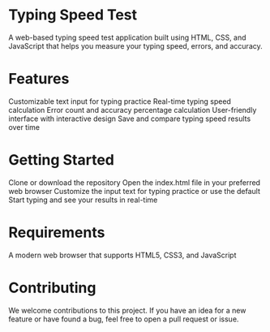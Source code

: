 # Typing Speed Test

A web-based typing speed test application built using HTML, CSS, and JavaScript that helps you measure your typing speed, errors, and accuracy.

# Features

Customizable text input for typing practice
Real-time typing speed calculation
Error count and accuracy percentage calculation
User-friendly interface with interactive design
Save and compare typing speed results over time
# Getting Started

Clone or download the repository
Open the index.html file in your preferred web browser
Customize the input text for typing practice or use the default
Start typing and see your results in real-time
# Requirements

A modern web browser that supports HTML5, CSS3, and JavaScript
# Contributing

We welcome contributions to this project. If you have an idea for a new feature or have found a bug, feel free to open a pull request or issue.

